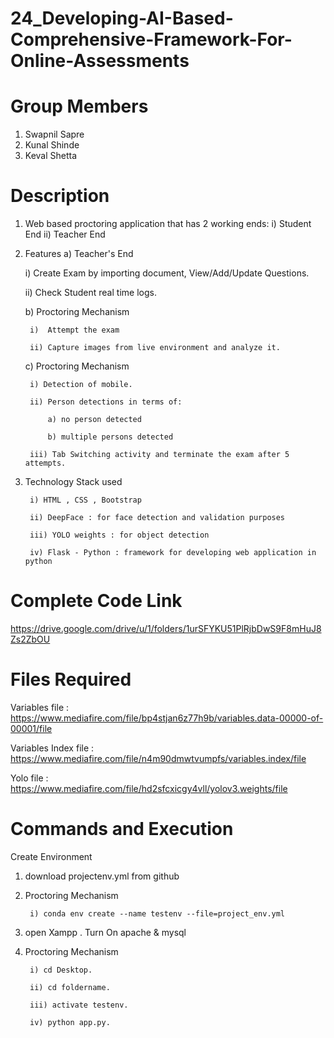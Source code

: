 # 24_Developing-AI-Based-Comprehensive-Framework-For-Online-Assessments

# Group Members 
 1) Swapnil Sapre
 2) Kunal Shinde
 3) Keval Shetta


# Description

1) Web based proctoring application that has 2 working ends:
   i) Student End 
   ii) Teacher End

2) Features
   a) Teacher's End
      
      i) Create Exam by importing document, View/Add/Update Questions.
      
      ii) Check Student real time logs.
   
   b) Proctoring Mechanism
        
        i)  Attempt the exam
        
        ii) Capture images from live environment and analyze it.
    
   c) Proctoring Mechanism
        
        i) Detection of mobile.
        
        ii) Person detections in terms of: 
            
            a) no person detected
            
            b) multiple persons detected
        
        iii) Tab Switching activity and terminate the exam after 5 attempts.

3) Technology Stack used
        
        i) HTML , CSS , Bootstrap
        
        ii) DeepFace : for face detection and validation purposes

        iii) YOLO weights : for object detection
        
        iv) Flask - Python : framework for developing web application in python

# Complete Code Link
https://drive.google.com/drive/u/1/folders/1urSFYKU51PlRjbDwS9F8mHuJ8Zs2ZbOU

# Files Required
Variables file : https://www.mediafire.com/file/bp4stjan6z77h9b/variables.data-00000-of-00001/file

Variables Index file : https://www.mediafire.com/file/n4m90dmwtvumpfs/variables.index/file

Yolo file : https://www.mediafire.com/file/hd2sfcxicgy4vll/yolov3.weights/file

# Commands and Execution

Create Environment

1) download projectenv.yml from github

2) Proctoring Mechanism
        
        i) conda env create --name testenv --file=project_env.yml

3) open Xampp . Turn On apache & mysql

4) Proctoring Mechanism
        
        i) cd Desktop.
        
        ii) cd foldername.
        
        iii) activate testenv.
        
        iv) python app.py.
